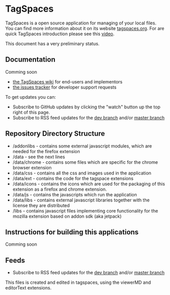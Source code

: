 # TagSpaces
TagSpaces is a open source application for managing of your local files. You can find more information about it on its website [tagspaces.org](http://tagspaces.org/). For are quick TagSpaces introduction please see this [video](http://youtu.be/H60FN9Rrw64).

This document has a very preliminary status.
## Documentation
Comming soon

- [the TagSpaces wiki](https://github.com/uggrock/tagspaces/wiki) for end-users and implementors
- [the issues tracker](https://github.com/uggrock/tagspaces/issues) for developer support requests

To get updates you can:
- Subscribe to GitHub updates by clicking the "watch" button up the top right of this page.
- Subscribe to RSS feed updates for the [dev branch](https://github.com/uggrock/tagspaces/commits/dev.atom) and/or [master branch](https://github.com/uggrock/tagspaces/commits/master.atom)

## Repository Directory Structure
* /addonlibs - contains some external javascript modules, which are needed for the firefox extension 
* /data - see the next lines
* /data/chrome - contains some files which are specific for the chrome browser extension
* /data/css - contains all the css and images used in the application
* /data/ext - contains the code for the tagspace extensions
* /data/icons - contains the icons which are used for the packaging of this extension as a firefox and chrome extension. 
* /data/js - contains the javascripts which run the application 
* /data/libs - contains external javascript libraries together with the license they are distributed 
* /libs - contains javascript files implementing core functionality for the mozilla extension based on addon sdk (aka jetpack) 

## Instructions for building this applications
Comming soon

## Feeds
- Subscribe to RSS feed updates for the [dev branch](https://github.com/uggrock/tagspaces/commits/dev.atom) and/or [master branch](https://github.com/uggrock/tagspace/commits/master.atom)
 

This files is created and edited in tagspaces, using the viewerMD and editorText extensions.